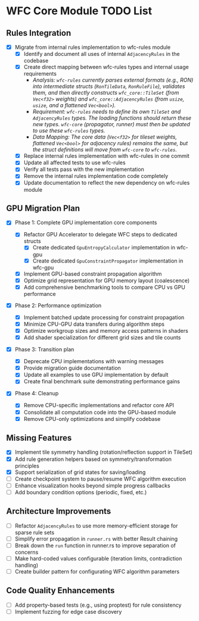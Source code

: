 # WFC Core Module TODO List

## Rules Integration

- [x] Migrate from internal rules implementation to wfc-rules module
  - [x] Identify and document all uses of internal `AdjacencyRules` in the codebase
  - [x] Create direct mapping between wfc-rules types and internal usage requirements
    - _Analysis: `wfc-rules` currently parses external formats (e.g., RON) into intermediate structs (`RonTileData`, `RonRuleFile`), validates them, and then directly constructs `wfc_core::TileSet` (from `Vec<f32>` weights) and `wfc_core::AdjacencyRules` (from `usize`, `usize`, and a flattened `Vec<bool>`)._
    - _Requirement: `wfc-rules` needs to define its *own* `TileSet` and `AdjacencyRules` types. The loading functions should return these new types. `wfc-core` (propagator, runner) must then be updated to use these `wfc-rules` types._
    - _Data Mapping: The core data (`Vec<f32>` for tileset weights, flattened `Vec<bool>` for adjacency rules) remains the same, but the struct definitions will move from `wfc-core` to `wfc-rules`._
  - [x] Replace internal rules implementation with wfc-rules in one commit
  - [x] Update all affected tests to use wfc-rules
  - [x] Verify all tests pass with the new implementation
  - [x] Remove the internal rules implementation code completely
  - [x] Update documentation to reflect the new dependency on wfc-rules module

## GPU Migration Plan

- [x] Phase 1: Complete GPU implementation core components

  - [x] Refactor GPU Accelerator to delegate WFC steps to dedicated structs
    - [x] Create dedicated `GpuEntropyCalculator` implementation in wfc-gpu
    - [x] Create dedicated `GpuConstraintPropagator` implementation in wfc-gpu
  - [x] Implement GPU-based constraint propagation algorithm
  - [x] Optimize grid representation for GPU memory layout (coalescence)
  - [x] Add comprehensive benchmarking tools to compare CPU vs GPU performance

- [x] Phase 2: Performance optimization

  - [x] Implement batched update processing for constraint propagation
  - [x] Minimize CPU-GPU data transfers during algorithm steps
  - [x] Optimize workgroup sizes and memory access patterns in shaders
  - [x] Add shader specialization for different grid sizes and tile counts

- [x] Phase 3: Transition plan

  - [x] Deprecate CPU implementations with warning messages
  - [x] Provide migration guide documentation
  - [x] Update all examples to use GPU implementation by default
  - [x] Create final benchmark suite demonstrating performance gains

- [x] Phase 4: Cleanup
  - [x] Remove CPU-specific implementations and refactor core API
  - [x] Consolidate all computation code into the GPU-based module
  - [x] Remove CPU-only optimizations and simplify codebase

## Missing Features

- [x] Implement tile symmetry handling (rotation/reflection support in TileSet)
- [x] Add rule generation helpers based on symmetry/transformation principles
- [x] Support serialization of grid states for saving/loading
- [ ] Create checkpoint system to pause/resume WFC algorithm execution
- [ ] Enhance visualization hooks beyond simple progress callbacks
- [ ] Add boundary condition options (periodic, fixed, etc.)

## Architecture Improvements

- [ ] Refactor `AdjacencyRules` to use more memory-efficient storage for sparse rule sets
- [ ] Simplify error propagation in `runner.rs` with better Result chaining
- [ ] Break down the `run` function in runner.rs to improve separation of concerns
- [ ] Make hard-coded values configurable (iteration limits, contradiction handling)
- [ ] Create builder pattern for configurating WFC algorithm parameters

## Code Quality Enhancements

- [ ] Add property-based tests (e.g., using proptest) for rule consistency
- [ ] Implement fuzzing for edge case discovery
